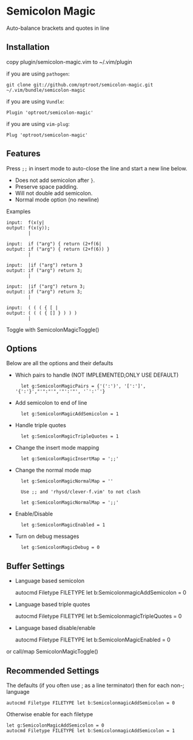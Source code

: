 Semicolon Magic
===============

Auto-balance brackets and quotes in line

Installation
------------
copy plugin/semicolon-magic.vim to ~/.vim/plugin

if you are using `pathogen`:

    git clone git://github.com/optroot/semicolon-magic.git ~/.vim/bundle/semicolon-magic

if you are using `Vundle`:

    Plugin 'optroot/semicolon-magic'

if you are using `vim-plug`:

    Plug 'optroot/semicolon-magic'


Features
--------

Press `;;` in insert mode to auto-close the line and start a new line below.

* Does not add semicolon after `}`.
* Preserve space padding.
* Will not double add semicolon.
* Normal mode option (no newline)

Examples

    input:  f(x(y|
    output: f(x(y));
            |

    input:  if ("arg") { return (2+f(6|
    output: if ("arg") { return (2+f(6)) }
            |

    input:  |if ("arg") return 3
    output: if ("arg") return 3;
            |

    input:  |if ("arg") return 3;
    output: if ("arg") return 3;
            |

    input:  ( ( ( { [ |
    output: ( ( ( { [] } ) ) )
            |


Toggle with SemicolonMagicToggle()

Options
-------

Below are all the options and their defaults

* Which pairs to handle (NOT IMPLEMENTED,ONLY USE DEFAULT)

        let g:SemicolonMagicPairs = {'(':')', '[':']', '{':'}',"'":"'",'"':'"', '`':'`'}

* Add semicolon to end of line

        let g:SemicolonMagicAddSemicolon = 1

* Handle triple quotes

        let g:SemicolonMagicTripleQuotes = 1

* Change the insert mode mapping

        let g:SemicolonMagicInsertMap = ';;'

* Change the normal mode map

        let g:SemicolonMagicNormalMap = ''

        Use ;; and 'rhysd/clever-f.vim' to not clash

        let g:SemicolonMagicNormalMap = ';;'

* Enable/Disable

        let g:SemicolonMagicEnabled = 1

* Turn on debug messages

        let g:SemicolonMagicDebug = 0


Buffer Settings
---------------

* Language based semicolon

    autocmd Filetype FILETYPE let b:SemicolonmagicAddSemicolon = 0

* Language based triple quotes

    autocmd Filetype FILETYPE let b:SemicolonmagicTripleQuotes = 0

* Language based disable/enable

    autocmd Filetype FILETYPE let b:SemicolonMagicEnabled = 0

or call/map SemicolonMagicToggle()


Recommended Settings
--------------------

The defaults (if you often use ; as a line terminator) then for each non-; language

    autocmd Filetype FILETYPE let b:SemicolonmagicAddSemicolon = 0

Otherwise enable for each filetype

    let g:SemicolonMagicAddSemicolon = 0
    autocmd Filetype FILETYPE let b:SemicolonmagicAddSemicolon = 1


